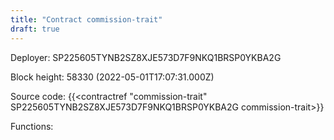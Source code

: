 ```yaml
---
title: "Contract commission-trait"
draft: true
---
```

Deployer: SP225605TYNB2SZ8XJE573D7F9NKQ1BRSP0YKBA2G


 



Block height: 58330 (2022-05-01T17:07:31.000Z)

Source code: {{<contractref "commission-trait" SP225605TYNB2SZ8XJE573D7F9NKQ1BRSP0YKBA2G commission-trait>}}

Functions:


